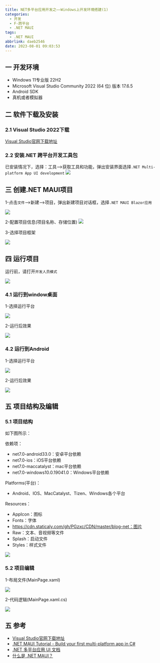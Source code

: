 ```yaml
---
title: NET多平台应用开发之——Windows上开发环境搭建(1)
categories:
  - 开发
  - F-跨平台
  - .NET MAUI
tags:
  - .NET MAUI
abbrlink: daeb2546
date: 2023-08-01 09:03:53
---
```

## 一 开发环境

* Windows 11专业版 22H2
* Microsoft Visual Studio Community 2022 (64 位)  版本 17.6.5
* Android SDK
* 真机或者模拟器

<!--more-->

## 二  软件下载及安装

### 2.1  Visual Studio 2022下载

[Visual Studio官网下载地址](https://visualstudio.microsoft.com/zh-hans/)

### 2.2 安装.NET 跨平台开发工具包

已安装情况下，选择：工具——>获取工具和功能，弹出安装界面选择`.NET Multi-platform App UI development`
![][01]

## 三 创建.NET MAUI项目

1-点击`文件`——>新建——>项目，弹出新建项目对话框，选择`.NET MAUI Blazor应用`

![][02]

2-配置项目信息(项目名称、存储位置)
![][03]

3-选择项目框架

![][04]

## 四 运行项目

运行前，请打开`开发人员模式`

![][05]

### 4.1 运行到window桌面

1-选择运行平台

![][06]

2-运行后效果

![][07]

### 4.2 运行到Android

1-选择运行平台

![][08]

2-运行后效果

![][09]
## 五 项目结构及编辑

### 5.1 项目结构

如下图所示：

依赖项：

* net7.0-android33.0：安卓平台依赖
* net7.0-ios：iOS平台依赖
* net7.0-maccatalyst：mac平台依赖
* net7.0-windows10.0.19041.0：Windows平台依赖

Platforms(平台)：

* Android、IOS、MacCatalyst、Tizen、Windows各个平台

Resources：

* AppIcon：图标
* Fonts：字体
* https://cdn.staticaly.com/gh/PGzxc/CDN/master/blog-net：图片
* Raw：文本、音视频等文件
* Splash：启动文件
* Styles：样式文件

![][10]

### 5.2 项目编辑

1-布局文件(MainPage.xaml)

![][11]

2-代码逻辑(MainPage.xaml.cs)

![][12]


## 五 参考

* [Visual Studio官网下载地址](https://visualstudio.microsoft.com/zh-hans/)
* [.NET MAUI Tutorial - Build your first multi-platform app in C#](https://dotnet.microsoft.com/en-us/learn/maui/first-app-tutorial/intro)
* [.NET 多平台应用 UI 文档](https://learn.microsoft.com/zh-cn/dotnet/maui/?WT.mc_id=dotnet-35129-website)
* [什么是 .NET MAUI？](https://learn.microsoft.com/zh-cn/dotnet/maui/what-is-maui)


[01]:https://cdn.staticaly.com/gh/PGzxc/CDN/master/blog-net/net-maui-install-choice-01.png
[02]:https://cdn.staticaly.com/gh/PGzxc/CDN/master/blog-net/net-maui-create-maui-app-01.png
[03]:https://cdn.staticaly.com/gh/PGzxc/CDN/master/blog-net/net-maui-create-app-config-01.png
[04]:https://cdn.staticaly.com/gh/PGzxc/CDN/master/blog-net/net-maui-create-app-struct-01.png
[05]:https://cdn.staticaly.com/gh/PGzxc/CDN/master/blog-net/net-maui-pravacy-open-01.png
[06]:https://cdn.staticaly.com/gh/PGzxc/CDN/master/blog-net/net-maui-run-windows-config-01.png
[07]:https://cdn.staticaly.com/gh/PGzxc/CDN/master/blog-net/net-maui-run-windows-view-01.png
[08]:https://cdn.staticaly.com/gh/PGzxc/CDN/master/blog-net/net-maui-run-android-config-01.png
[09]:https://cdn.staticaly.com/gh/PGzxc/CDN/master/blog-net/net-maui-run-android-view-01.png
[10]:https://cdn.staticaly.com/gh/PGzxc/CDN/master/blog-net/net-maui-project-struct-01.png
[11]:https://cdn.staticaly.com/gh/PGzxc/CDN/master/blog-net/net-maui-layout-view-01.png
[12]:https://cdn.staticaly.com/gh/PGzxc/CDN/master/blog-net/net-maui-code-view-01.png